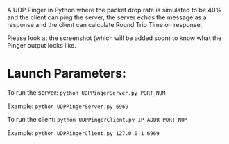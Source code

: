 A UDP Pinger in Python where the packet drop rate is simulated to be 40% and
the client can ping the server, the server echos the message as a response and the client
can calculate Round Trip Time on response.

Please look at the screenshot (which will be added soon) to know what the Pinger output looks like.

Launch Parameters:
========

To run the server:
`python UDPPingerServer.py PORT_NUM`

Example: `python UDPPingerServer.py 6969`

To run the client:
`python UDPPingerClient.py IP_ADDR PORT_NUM`

Example: `python UDPPingerClient.py 127.0.0.1 6969`
